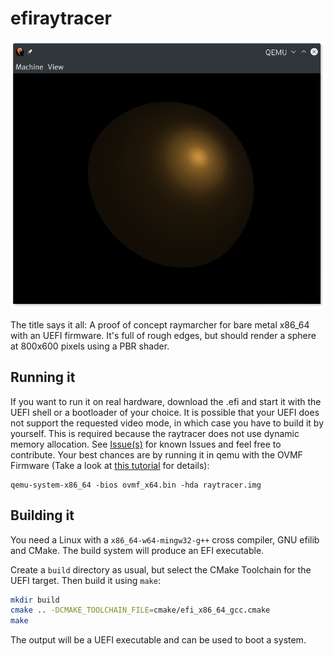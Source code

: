 efiraytracer
============

![Screenshot](/static/screenshot.png)

The title says it all: A proof of concept raymarcher for bare metal x86\_64 with an UEFI firmware. It's full of rough edges, but should render a sphere at 800x600 pixels using a PBR shader.

Running it
----------

If you want to run it on real hardware, download the .efi and start it with the UEFI shell or a bootloader of your choice. It is possible that your UEFI does not support the requested video mode, in which case you have to build it by yourself. This is required because the raytracer does not use dynamic memory allocation.
See [Issue(s)](https://github.com/mmha/efiraytracer/issues) for known Issues and feel free to contribute. Your best chances are by running it in qemu with the OVMF Firmware (Take a look at [this tutorial](https://github.com/tianocore/tianocore.github.io/wiki/How-to-run-OVMF) for details): 
```
qemu-system-x86_64 -bios ovmf_x64.bin -hda raytracer.img
```

Building it
-----------

You need a Linux with a `x86_64-w64-mingw32-g++` cross compiler, GNU efilib and CMake. The build system will produce an EFI executable.

Create a `build` directory as usual, but select the CMake Toolchain for the UEFI target. Then build it using `make`:
```bash
mkdir build
cmake .. -DCMAKE_TOOLCHAIN_FILE=cmake/efi_x86_64_gcc.cmake
make
```

The output will be a UEFI executable and can be used to boot a system.

